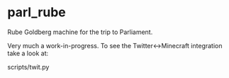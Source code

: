 parl_rube
=========

Rube Goldberg machine for the trip to Parliament.

Very much a work-in-progress.  To see the Twitter<->Minecraft integration take a look at:

scripts/twit.py
